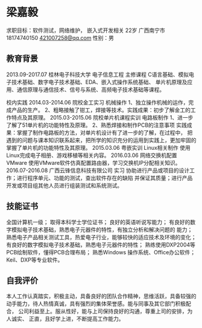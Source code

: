 
梁嘉毅
=====

求职目标：软件测试，网络维护，
嵌入式开发相关
 22岁
 广西南宁市
 18174740150
 421007258@qq.com
 性别：男

教育背景
-------
2013.09-2017.07 桂林电子科技大学 电子信息工程
主修课程
C语言基础、模拟电子技术基础、数字电子技术基础、EDA、嵌入式操作系统基础、
单片机原理及应用、通信原理与通信技术、信号与系统、高频电子技术基础等课程。

校内实践
2014.03-2014.06 院校金工实习 机械操作
1、独立操作机械的运作，完成产品的生产。
2、粗略接触了钳工，焊接等技术。实践成果：初步了解金工的工作特点及其原理。
2015.03-2015.06 院校单片机课程实训 电路板制作
1、进一步了解了51单片机的功能特性及原理。
2、熟悉焊接和制作PCB的注意事项
实践成果：掌握了制作电路板的方法，对单片机设计有了进一步的了解，在过程中，
把遇到的问题与课本知识联系起来，把所学的知识充分的运用到实践上，更加牢固的
掌握了单片机的功能特性及其原理。
2015.03.06 粤嵌实训 Linux相关制作
使用Linux完成电子相册、游戏移植等相关内容。
2016.03.06 网络交换机配置 VMware
使用VMware软件仿真配置路由器，学习交换机IP分配相关知识。
2016.07-2016.08 广西云锋信息科技有限公司 实习
协助进行产品或项目的设计工作；进行程序单元、功能的测试，查出软件存在的缺陷
并保证其质量；进行产品开发或项目组其他人员进行组装测试和系统测试。

技能证书
-------
全国计算机一级；
取得本科学士学位证书；
良好的英语听说写能力；
有良好的数字模拟电子技术基础，熟悉电子元器件的特性，有独立分析和解决问题的
能力；
熟悉电子产品相关测试工具，热爱电子行业，能够较快的适应技术及环境的变化；
有良好的数字模拟电子技术基础，熟悉电子元器件的特性；
熟练使用DXP2004等PCB绘制软件，懂得PCB合理布局；
熟悉Windows 操作系统、Office办公软件；Keil、DXP等专业软件。

自我评价
-------
本人工作认真踏实，积极主动，具备良好的团队合作精神，思维活跃，具备较强的
动手能力，待人热情真诚，具有强烈的集体荣誉感。能与同事及其它部门积极配合，
公司利益至上。服从性好，能与上司保持良好的沟通，尊重上司的安排，为人诚实、
正直，且好学上进，不断提高工作能力。